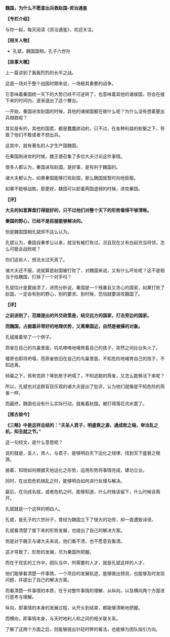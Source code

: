 **魏国，为什么不愿意出兵救赵国-资治通鉴**

**【专栏介绍】**

与你一起，每天阅读《资治通鉴》，欢迎关注。

**【相关人物】**

- 孔斌，魏国国相，孔子六世孙

**【故事大概】**

上一篇讲到了轰轰烈烈的长平之战。

这是一场对于整个战国时期来说，一场极其重要的战争。

它意味着秦国统一天下的大势已经不可逆转了，也意味着其他的诸侯国，将会在接下来的时间内，逐渐退出了这个舞台。

一开始，秦国进攻赵国的时候，其他的诸侯国都在做什么呢？为什么没有想着要出兵相救呢？

其实是有的，其他的国君，都是蠢蠢欲动的，只不过，在各种利益的权衡之下，导致了他们不敢或者不想出兵。

这其中，就有著名的人才生产国魏国。

在秦国刚进攻的时候，魏王便召集了多位大夫讨论这件事情。

很多人都认为，秦国进攻赵国，是好事，是有利于魏国的。

诸大夫都认为，如果秦国能够打败赵国，那么魏国就暂时向他臣服。

如果不能够战胜，那更好。魏国可以趁着两国虚弱的时候，进攻秦国。

**【评】**

**大夫的如意算盘打得挺好的，只不过他们对整个天下的形势看得不够清晰。**

**秦国的野心，已经不是臣服能够解决的。**

但是魏国国相孔斌却不这么认为。

孔斌认为，秦国自秦孝公以来，就没有被打败过。况且现在又有白起充当将领，怎么可能会战败呢？

你们这些人，想法太过天真了。

诸大夫还不服，说就算是赵国被打败了，对魏国来说，又有什么坏处呢？这不是相当于给魏国，打掉了一个对手吗？

孔斌估计是要崩溃了，进而分析说，秦国是一个残暴且又贪心的国家，如果打败了赵国，一定会有别的野心，别的要求。到时候，恐怕就要进攻魏国了。

**【评】**

**之前讲到了，范雎提出的外交政策是，结交远方的国家，打击旁边的国家。**

**而魏国，占据着非常好的地理优势，又离秦国近，自然是被揍的对象。**

孔斌接着举了一个例子。

燕雀在自己的鸟巢里面，叽叽喳喳地哺育着自己的孩子，突然之间灶台失火了。

楼房也即将坍塌，而燕雀依旧在自己的鸟巢里面，不知危险地哺育自己的孩子，不知逃离。

倾巢之下，焉有完卵？等到房子坍塌了，不知逃跑的燕雀，又怎么能够活下来呢？

所以，孔斌也对这群盲目乐观的诸大夫提出了批评，认为他们就像是不知危险的燕雀一样。

而最终，魏国也没有什么实际行动，就看着赵国，被打得落花流水罢了。

**【推古验今】**

**《三略》中是这样总结的：“夫圣人君子，明盛衰之源，通成败之端，审治乱之机，知去就之节。”**

这一句经文，是什么意思呢？

说的就是，圣人，贤人，与君子，能够明白天下运化之规律，找到天下盛衰之根源。

接着，知晓如何根据天地运化之形势，运用形势将事情完成，建功立业。

同时，在出现危机祸乱之时，能够明白如何进行处理与解决。

最后，在功成名就，或者危机之时，能够知道，什么时候该留下，什么时候该离开。

孔斌就是一个这样的明白人。

孔斌，是孔子的六世孙子，曾经为魏国立下了很大的功劳，却一直遭致诽谤。

孔斌看清楚了接下来的形势发展，也提出了自己的解决方案。

但是对于魏王与诸大夫来说，他们看不清，也不愿意去看清。

这才导致了，形势的发展，尽为秦国所把握。

而在于现实的工作中，团队当中，所需要的人才，就是孔斌这样的人才。

他们能够看清楚一件事情，一个项目的发展轨迹，能够做出预测，也能够及时发现问题，并提出了自己的解决方案。

而看清楚一件事情的本质，在于对整件事情的理解，从纵向，以及横向两个方面进行思考与理解。

纵向，即事情的本身的发展过程，从开头到结束，都能够清晰地把握。

而横向，即事情本身，与天时地利人和之间的相关联关系。

了解了这两个方面之后，则能够提出针砭时弊的看法，也能够为团队指引方向。